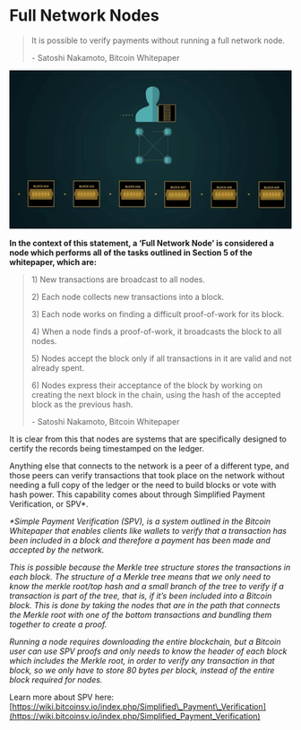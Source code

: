 # Full Network Nodes

> It is possible to verify payments without running a full network node.
>
> \- Satoshi Nakamoto, Bitcoin Whitepaper

![](<../.gitbook/assets/theory - SPV - full network nodes.gif>)

**In the context of this statement, a ‘Full Network Node’ is considered a node which performs all of the tasks outlined in Section 5 of the whitepaper, which are:**

> 1\) New transactions are broadcast to all nodes.
>
> 2\) Each node collects new transactions into a block.
>
> 3\) Each node works on finding a difficult proof-of-work for its block.
>
> 4\) When a node finds a proof-of-work, it broadcasts the block to all nodes.
>
> 5\) Nodes accept the block only if all transactions in it are valid and not already spent.
>
> 6\) Nodes express their acceptance of the block by working on creating the next block in the chain, using the hash of the accepted block as the previous hash.
>
> &#x20;                                                                                                                                                                                                                                                                                                                                                                     \- Satoshi Nakamoto, Bitcoin Whitepaper

It is clear from this that nodes are systems that are specifically designed to certify the records being timestamped on the ledger.

Anything else that connects to the network is a peer of a different type, and those peers can verify transactions that took place on the network without needing a full copy of the ledger or the need to build blocks or vote with hash power. This capability comes about through Simplified Payment Verification, or SPV\*.

_\*Simple Payment Verification (SPV), is a system outlined in the Bitcoin Whitepaper that enables clients like wallets to verify that a transaction has been included in a block and therefore a payment has been made and accepted by the network._

_This is possible because the Merkle tree structure stores the transactions in each block. The structure of a Merkle tree means that we only need to know the merkle root/top hash and a small branch of the tree to verify if a transaction is part of the tree, that is, if it’s been included into a Bitcoin block. This is done by taking the nodes that are in the path that connects the Merkle root with one of the bottom transactions and bundling them together to create a proof._

_Running a node requires downloading the entire blockchain, but a Bitcoin user can use SPV proofs and only needs to know the header of each block which includes the Merkle root, in order to verify any transaction in that block, so we only have to store 80 bytes per block, instead of the entire block required for nodes._

Learn more about SPV here: [https://wiki.bitcoinsv.io/index.php/Simplified\_Payment\_Verification](https://wiki.bitcoinsv.io/index.php/Simplified_Payment_Verification)
